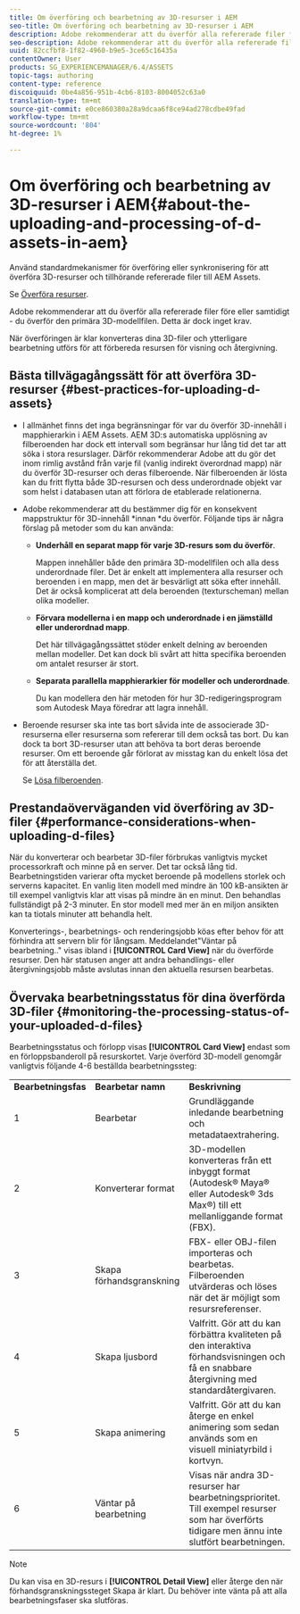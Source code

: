 ```yaml
---
title: Om överföring och bearbetning av 3D-resurser i AEM
seo-title: Om överföring och bearbetning av 3D-resurser i AEM
description: Adobe rekommenderar att du överför alla refererade filer före eller samtidigt - du överför den primära 3D-modellfilen. När överföringen är klar konverteras dina 3D-filer och ytterligare bearbetning utförs för att förbereda resursen för visning och återgivning.
seo-description: Adobe rekommenderar att du överför alla refererade filer före eller samtidigt - du överför den primära 3D-modellfilen. När överföringen är klar konverteras dina 3D-filer och ytterligare bearbetning utförs för att förbereda resursen för visning och återgivning.
uuid: 82ccfbf8-1f82-4960-b9e5-3ce65c16435a
contentOwner: User
products: SG_EXPERIENCEMANAGER/6.4/ASSETS
topic-tags: authoring
content-type: reference
discoiquuid: 0be4a856-951b-4cb6-8103-8004052c63a0
translation-type: tm+mt
source-git-commit: e0ce860380a28a9dcaa6f8ce94ad278cdbe49fad
workflow-type: tm+mt
source-wordcount: '804'
ht-degree: 1%

---
```



# Om överföring och bearbetning av 3D-resurser i AEM{#about-the-uploading-and-processing-of-d-assets-in-aem}

Använd standardmekanismer för överföring eller synkronisering för att överföra 3D-resurser och tillhörande refererade filer till AEM Assets.

Se [Överföra resurser](/help/assets/managing-assets-touch-ui.md#uploading-assets).

Adobe rekommenderar att du överför alla refererade filer före eller samtidigt - du överför den primära 3D-modellfilen. Detta är dock inget krav.

När överföringen är klar konverteras dina 3D-filer och ytterligare bearbetning utförs för att förbereda resursen för visning och återgivning.

## Bästa tillvägagångssätt för att överföra 3D-resurser {#best-practices-for-uploading-d-assets}

* I allmänhet finns det inga begränsningar för var du överför 3D-innehåll i mapphierarkin i AEM Assets. AEM 3D:s automatiska upplösning av filberoenden har dock ett intervall som begränsar hur lång tid det tar att söka i stora resurslager. Därför rekommenderar Adobe att du gör det inom rimlig avstånd från varje fil (vanlig indirekt överordnad mapp) när du överför 3D-resurser och deras filberoende. När filberoenden är lösta kan du fritt flytta både 3D-resursen och dess underordnade objekt var som helst i databasen utan att förlora de etablerade relationerna.
* Adobe rekommenderar att du bestämmer dig för en konsekvent mappstruktur för 3D-innehåll *innan *du överför. Följande tips är några förslag på metoder som du kan använda:

   * **Underhåll en separat mapp för varje 3D-resurs som du överför**.

      Mappen innehåller både den primära 3D-modellfilen och alla dess underordnade filer. Det är enkelt att implementera alla resurser och beroenden i en mapp, men det är besvärligt att söka efter innehåll. Det är också komplicerat att dela beroenden (texturscheman) mellan olika modeller.

   * **Förvara modellerna i en mapp och underordnade i en jämställd eller underordnad mapp**.

      Det här tillvägagångssättet stöder enkelt delning av beroenden mellan modeller. Det kan dock bli svårt att hitta specifika beroenden om antalet resurser är stort.

   * **Separata parallella mapphierarkier för modeller och underordnade**.

      Du kan modellera den här metoden för hur 3D-redigeringsprogram som Autodesk Maya föredrar att lagra innehåll.

* Beroende resurser ska inte tas bort såvida inte de associerade 3D-resurserna eller resurserna som refererar till dem också tas bort. Du kan dock ta bort 3D-resurser utan att behöva ta bort deras beroende resurser. Om ett beroende går förlorat av misstag kan du enkelt lösa det för att återställa det.

   Se [Lösa filberoenden](/help/assets/resolve-file-dependencies.md).

## Prestandaöverväganden vid överföring av 3D-filer {#performance-considerations-when-uploading-d-files}

När du konverterar och bearbetar 3D-filer förbrukas vanligtvis mycket processorkraft och minne på en server. Det tar också lång tid. Bearbetningstiden varierar ofta mycket beroende på modellens storlek och serverns kapacitet. En vanlig liten modell med mindre än 100 kB-ansikten är till exempel vanligtvis klar att visas på mindre än en minut. Den behandlas fullständigt på 2-3 minuter. En stor modell med mer än en miljon ansikten kan ta tiotals minuter att behandla helt.

Konverterings-, bearbetnings- och renderingsjobb köas efter behov för att förhindra att servern blir för långsam. Meddelandet&quot;Väntar på bearbetning..&quot; visas ibland i **[!UICONTROL Card View]** när du överförde resurser. Den här statusen anger att andra behandlings- eller återgivningsjobb måste avslutas innan den aktuella resursen bearbetas.

## Övervaka bearbetningsstatus för dina överförda 3D-filer {#monitoring-the-processing-status-of-your-uploaded-d-files}

Bearbetningsstatus och förlopp visas **[!UICONTROL Card View]** endast som en förloppsbanderoll på resurskortet. Varje överförd 3D-modell genomgår vanligtvis följande 4-6 beställda bearbetningssteg:

<table> 
 <tbody> 
  <tr> 
   <td><strong>Bearbetningsfas</strong><br /> </td> 
   <td><strong>Bearbetar namn</strong></td> 
   <td><strong>Beskrivning</strong></td> 
  </tr> 
  <tr> 
   <td>1</td> 
   <td>Bearbetar</td> 
   <td>Grundläggande inledande bearbetning och metadataextrahering.</td> 
  </tr> 
  <tr> 
   <td>2</td> 
   <td>Konverterar format</td> 
   <td>3D-modellen konverteras från ett inbyggt format (Autodesk® Maya® eller Autodesk® 3ds Max®) till ett mellanliggande format (FBX).</td> 
  </tr> 
  <tr> 
   <td>3</td> 
   <td>Skapa förhandsgranskning</td> 
   <td>FBX- eller OBJ-filen importeras och bearbetas. Filberoenden utvärderas och löses när det är möjligt som resursreferenser.</td> 
  </tr> 
  <tr> 
   <td>4</td> 
   <td>Skapa ljusbord</td> 
   <td>Valfritt. Gör att du kan förbättra kvaliteten på den interaktiva förhandsvisningen och få en snabbare återgivning med standardåtergivaren.</td> 
  </tr> 
  <tr> 
   <td>5</td> 
   <td>Skapa animering</td> 
   <td>Valfritt. Gör att du kan återge en enkel animering som sedan används som en visuell miniatyrbild i kortvyn.</td> 
  </tr> 
  <tr> 
   <td>6</td> 
   <td>Väntar på bearbetning</td> 
   <td>Visas när andra 3D-resurser har bearbetningsprioritet. Till exempel resurser som har överförts tidigare men ännu inte slutfört bearbetningen.</td> 
  </tr> 
 </tbody> 
</table>

>[!NOTE]
>
>Du kan visa en 3D-resurs i **[!UICONTROL Detail View]** eller återge den när förhandsgranskningssteget Skapa är klart. Du behöver inte vänta på att alla bearbetningsfaser ska slutföras.

